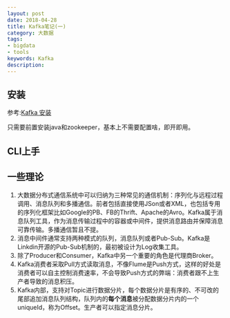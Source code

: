 ```yaml
---
layout: post
date: 2018-04-28
title: Kafka笔记(一)
category: 大数据
tags: 
- bigdata
- tools
keywords: Kafka
description:
---
```


## 安装

参考:[Kafka 安装](https://www.w3cschool.cn/apache_kafka/apache_kafka_installation_steps.html)

只需要前置安装java和zookeeper，基本上不需要配置啥，即开即用。

## CLI上手


## 一些理论

1. 大数据分布式通信系统中可以归纳为三种常见的通信机制：序列化与远程过程调用、消息队列和多播通信。前者包括直接使用JSon或者XML，也包括专用的序列化框架比如Google的PB、FB的Thrift、Apache的Avro。Kafka属于消息队列工具，作为消息传输过程中的容器或中间件，提供消息路由并保障消息可靠传输。多播通信暂且不提。
2. 消息中间件通常支持两种模式的队列，消息队列或者Pub-Sub。Kafka是Linkdin开源的Pub-Sub机制的，最初被设计为Log收集工具。
3. 除了Producer和Consumer，Kafka中另一个重要的角色是代理商Broker。
4. Kafka消费者采取Pull方式读取消息，不像Flume是Push方式，这样的好处是消费者可以自主控制消费速率，不会导致Push方式的弊端：消费者跟不上生产者导致的消息积压。
5. Kafka内部，支持对Topic进行数据分片，每个数据分片是有序的、不可改的尾部追加消息队列结构，队列内的**每个消息**被分配数据分片内的一个uniqueId，称为Offset。生产者可以指定消息分片。